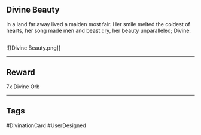 ## Divine Beauty
In a land far away lived 
a maiden most fair.
Her smile melted the coldest
of hearts, her song made
men and beast cry, 
her beauty unparalleled;
Divine.
## 
![[Divine Beauty.png]]

---
## Reward
7x Divine Orb

---
## Tags
#DivinationCard
#UserDesigned